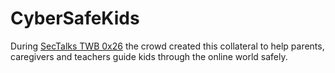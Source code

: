 # CyberSafeKids
During [SecTalks TWB 0x26](https://www.meetup.com/en-AU/SecTalks-Toowoomba/events/277682830/) the crowd created this collateral to help parents, caregivers and teachers guide kids through the online world safely.
